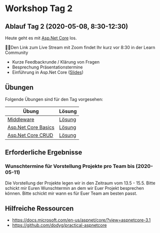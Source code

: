 # Workshop Tag 2

## Ablauf Tag 2 (2020-05-08, 8:30-12:30)

Heute geht es mit [Asp.Net Core]() los.

💁‍♀️Den Link zum Live Stream mit Zoom findet Ihr kurz vor 8:30 in der Learn Community

- Kurze Feedbackrunde / Klärung von Fragen
- Besprechung Präsentationstermine
- Einführung in Asp.Net Core ([Slides](../slides/AspNetCore.pdf))

## Übungen

Folgende Übungen sind für den Tag vorgesehen:

| Übung                                                                                                   | Lösung                                                                             |
| ------------------------------------------------------------------------------------------------------- | ---------------------------------------------------------------------------------- |
| [Middleware](../../02_middleware/exercises/01_MiddlewareChuckNorrisService/readme.md)                   | [Lösung](../../02_middleware/solutions/MiddlewareChuckNorrisService)               |
| [Asp.Net Core Basics](../../03_aspnetcorebasics/exercises/01_AspNetCoreChuckNorrisService/readme.md)    | [Lösung](../../03_aspnetcorebasics/solutions/01_AspNetCoreChuckNorrisService)      |
| [Asp.Net Core CRUD](../../03_aspnetcorebasics/exercises/02_AspNetCoreChuckNorrisService_CRUD/readme.md) | [Lösung](../../03_aspnetcorebasics/solutions/02_AspNetCoreChuckNorrisService_CRUD) |

## Erforderliche Ergebnisse

### Wunschtermine für Vorstellung Projekte pro Team bis (2020-05-11)

Die Vorstellung der Projekte legen wir in den Zeitraum vom 13.5 - 15.5. Bitte schickt mir Euren Wunschtermin an dem wir Euer Projekt besprechen können. Bitte schickt mir wann es für Euer Team am besten passt.


## Hilfreiche Ressourcen
- https://docs.microsoft.com/en-us/aspnet/core/?view=aspnetcore-3.1
- https://github.com/dodyg/practical-aspnetcore
